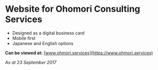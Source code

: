 # Website for Ohomori Consulting Services

* Designed as a digital business card
* Mobile first
* Japanese and English options

**Can be viewed at:** [www.ohmori.services](https://www.ohmori.services)

*As at 23 September 2017*
